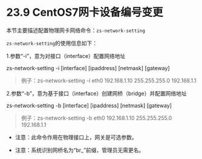 # 23.9 CentOS7网卡设备编号变更

本节主要描述配置物理网卡网络命令：`zs-network-setting`

`zs-network-setting`的使用信息如下：

1.参数“-i”，意为对接口（interface）配置网络地址

zs-network-setting -i [interface] [ipaddress] [netmask] [gateway]
                    
> 例子：zs-network-setting -i eth0 192.168.1.10 255.255.255.0 192.168.1.1

2.参数“-b”，意为基于接口（interface）创建网桥（bridge）并配置网络地址


zs-network-setting -b [interface] [ipaddress] [netmask] [gateway]
                     
> 例子：zs-network-setting -b eth0 192.168.1.10 255.255.255.0 192.168.1.1



* 注意：此命令作用在物理接口上，网关是可选参数。


* 注意：系统识别网桥名为“br_”前缀，管理员无需更名。
